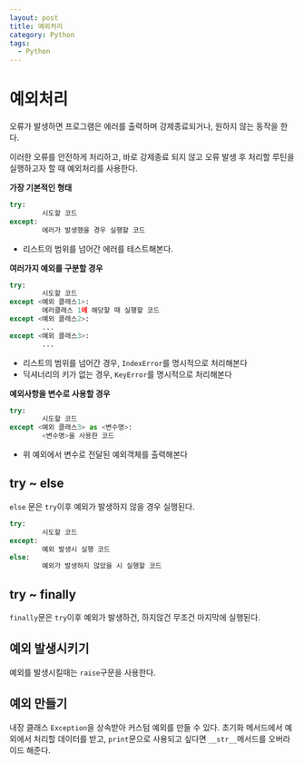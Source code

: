 ```yaml
---
layout: post
title: 예외처리
category: Python
tags:
  - Python
---
```




# 예외처리

오류가 발생하면 프로그램은 에러를 출력하며 강제종료되거나, 원하지 않는 동작을 한다.

이러한 오류를 안전하게 처리하고, 바로 강제종료 되지 않고 오류 발생 후 처리할 루틴을 실행하고자 할 때 예외처리를 사용한다.

**가장 기본적인 형태**

```python
try:
		시도할 코드
except:
		에러가 발생했을 경우 실행할 코드
```

- 리스트의 범위를 넘어간 에러를 테스트해본다.



**여러가지 예외를 구분할 경우**

```python
try:
		시도할 코드
except <예외 클래스1>:
		에러클래스 1에 해당할 때 실행할 코드
except <예외 클래스2>:
		...
except <예외 클래스3>:
		...
```

- 리스트의 범위를 넘어간 경우, ```IndexError```를 명시적으로 처리해본다
- 딕셔너리의 키가 없는 경우, ```KeyError```를 명시적으로 처리해본다



**예외사항을 변수로 사용할 경우**

```python
try:
		시도할 코드
except <예외 클래스3> as <변수명>:
		<변수명>을 사용한 코드
```

- 위 예외에서 변수로 전달된 예외객체를 출력해본다



## try ~ else

```else``` 문은 ```try```이후 예외가 발생하지 않을 경우 실행된다.

```python
try:
		시도할 코드
except:
		예외 발생시 실행 코드
else:
		예외가 발생하지 않았을 시 실행할 코드
```



## try ~ finally

```finally```문은 ```try```이후 예외가 발생하건, 하지않건 무조건 마지막에 실행된다.



## 예외 발생시키기

예외를 발생시킬때는 ```raise```구문을 사용한다.



## 예외 만들기

내장 클래스 ```Exception```을 상속받아 커스텀 예외를 만들 수 있다. 초기화 메서드에서 예외에서 처리할 데이터를 받고, ```print```문으로 사용되고 싶다면 ```__str__```메서드를 오버라이드 해준다.
